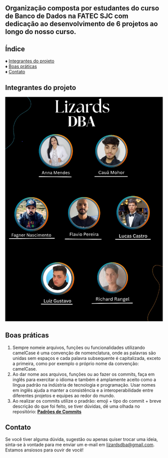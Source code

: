 <!DOCTYPE html>
<html lang="pt-br">
<head>
    <meta charset="UTF-8">
    <meta name="viewport" content="width=device-width, initial-scale=1.0">
</head>
<body>

<h2><b></b>Organização composta por estudantes do curso de Banco de Dados na FATEC SJC com dedicação ao desenvolvimento de 6 projetos ao longo do nosso curso.</b></h2>

## Índice


♦ [Integrantes do projeto](#integrantes-do-projeto) <br />
♦ [Boas práticas](#boas-práticas) <br />
♦ [Contato](#contato) <br />

## Integrantes do projeto
  
<div align="center">
  <img src="assets/IntegrantesOrdemAlfa.png" alt="Equipe e funções" width="600px" />
</div>

 ## Boas práticas

 1. Sempre nomeie arquivos, funções ou funcionalidades utilizando camelCase é uma convenção de nomenclatura, onde as palavras são unidas sem espaços e cada palavra subsequente é capitalizada, exceto a primeira, como por exemplo o próprio nome da convenção: camelCase.
 2. Ao dar nome aos arquivos, funções ou ao fazer os commits, faça em inglês para exercitar o idioma e também é amplamente aceito como a língua padrão na indústria de tecnologia e programação. Usar nomes em inglês ajuda a manter a consistência e a interoperabilidade entre diferentes projetos e equipes ao redor do mundo.
 3. Ao realizar os commits utilize o pradrão: emoji + tipo do commit + breve descrição do que foi feito, se tiver dúvidas, dê uma olhada no repositório: 
[**Padrões de Commits**](https://github.com/arafaellacruz/padroes-de-commits)

## Contato

Se você tiver alguma dúvida, sugestão ou apenas quiser trocar uma ideia, sinta-se à vontade para me enviar um e-mail em [lizardsdba@gmail.com](mailto:lizardsdba@gmail.com). 
Estamos ansiosos para ouvir de você!
    

